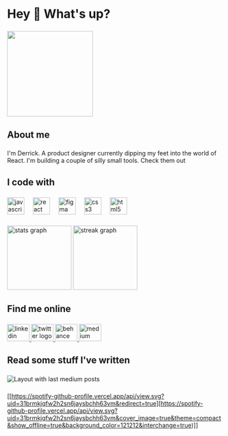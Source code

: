 <h1 align="left">Hey 👋 What's up?</h1>

###

<div align="left">
  <img height="200" src="https://media.licdn.com/dms/image/D4D16AQHhVcNpUdgTRQ/profile-displaybackgroundimage-shrink_350_1400/0/1684082130678?e=1705536000&v=beta&t=1mG9h4yfOjqZW8Yk0-D6lLi70ZuWIW88wUWCmBUbNqE"  />
</div>

###

<h2 align="left">About me</h2>

###

<p align="left">I'm Derrick. A product designer currently dipping my feet into the world of React. I'm building a couple of silly small tools. Check them out</p>

###

<h2 align="left">I code with</h2>

###

<div align="left">
  <img src="https://cdn.jsdelivr.net/gh/devicons/devicon/icons/javascript/javascript-original.svg" height="40" alt="javascript logo"  />
  <img width="12" />
  <img src="https://cdn.jsdelivr.net/gh/devicons/devicon/icons/react/react-original.svg" height="40" alt="react logo"  />
  <img width="12" />
  <img src="https://cdn.jsdelivr.net/gh/devicons/devicon/icons/figma/figma-original.svg" height="40" alt="figma logo"  />
  <img width="12" />
  <img src="https://cdn.jsdelivr.net/gh/devicons/devicon/icons/css3/css3-original.svg" height="40" alt="css3 logo"  />
  <img width="12" />
  <img src="https://cdn.jsdelivr.net/gh/devicons/devicon/icons/html5/html5-original.svg" height="40" alt="html5 logo"  />
</div>

###

<div align="left">
  <img src="https://github-readme-stats.vercel.app/api?username=uxderrick&hide_title=false&hide_rank=false&show_icons=true&include_all_commits=true&count_private=true&disable_animations=false&theme=dracula&locale=en&hide_border=false&order=1" height="150" alt="stats graph"  />
<!--   <img src="https://github-readme-stats.vercel.app/api/top-langs?username=uxderrick&locale=en&hide_title=false&layout=compact&card_width=320&langs_count=5&theme=dracula&hide_border=false&order=2" height="150" alt="languages graph"  /> -->
  <img src="https://streak-stats.demolab.com?user=uxderrick&locale=en&mode=daily&theme=dracula&hide_border=false&border_radius=5&order=3" height="150" alt="streak graph"  />
</div>

###

<h2 align="left">Find me online</h2>

###

<div align="left">
  <a href="https://www.linkedin.com/in/tsormed/" target="_blank">
    <img src="https://raw.githubusercontent.com/maurodesouza/profile-readme-generator/master/src/assets/icons/social/linkedin/default.svg" width="52" height="40" alt="linkedin logo"  />
  </a>
  <a href="https://twitter.com/uxderrick" target="_blank">
    <img src="https://raw.githubusercontent.com/maurodesouza/profile-readme-generator/master/src/assets/icons/social/twitter/default.svg" width="52" height="40" alt="twitter logo"  />
  </a>
  <a href="https://www.behance.net/uxderrick" target="_blank">
    <img src="https://raw.githubusercontent.com/maurodesouza/profile-readme-generator/master/src/assets/icons/social/behance/default.svg" width="52" height="40" alt="behance logo"  />
  </a>
  <a href="https://medium.com/@uxderrick" target="_blank">
    <img src="https://raw.githubusercontent.com/maurodesouza/profile-readme-generator/master/src/assets/icons/social/medium/default.svg" width="52" height="40" alt="medium logo"  />
  </a>
</div>

###

<h2 align="left">Read some stuff I've written</h2>

###

<div align="left">
  <img src="https://github-read-medium-git-main.pahlevikun.vercel.app/latest?limit=4&username=uxderrick&theme=ayu-mirage" alt="Layout with last medium posts"  />
</div>

###

[[https://spotify-github-profile.vercel.app/api/view.svg?uid=31brmkjqfw2h2sn6jaysbchh63vm&redirect=true][https://spotify-github-profile.vercel.app/api/view.svg?uid=31brmkjqfw2h2sn6jaysbchh63vm&cover_image=true&theme=compact&show_offline=true&background_color=121212&interchange=true)]]
